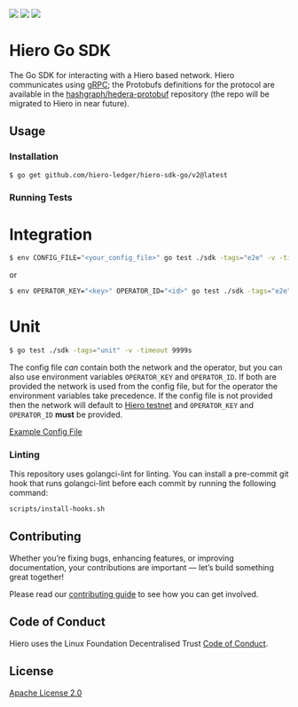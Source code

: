 ![](https://img.shields.io/github/v/tag/hiero-ledger/hiero-sdk-go)
![](https://img.shields.io/github/go-mod/go-version/hiero-ledger/hiero-sdk-go)
[![](https://godoc.org/github.com/hiero-ledger/hiero-sdk-go/v2?status.svg)](http://godoc.org/github.com/hiero-project/hiero-sdk-go/v2)

# Hiero Go SDK

The Go SDK for interacting with a Hiero based network.
Hiero communicates using [gRPC](https://grpc.io);
the Protobufs definitions for the protocol are available in the [hashgraph/hedera-protobuf](https://github.com/hashgraph/hedera-protobuf) repository (the repo will be migrated to Hiero in near future).

## Usage

### Installation

```sh
$ go get github.com/hiero-ledger/hiero-sdk-go/v2@latest
```

### Running Tests

# Integration
```bash
$ env CONFIG_FILE="<your_config_file>" go test ./sdk -tags="e2e" -v -timeout 9999s
```

or

```bash
$ env OPERATOR_KEY="<key>" OPERATOR_ID="<id>" go test ./sdk -tags="e2e" -timeout 9999s
```

# Unit 
```bash
$ go test ./sdk -tags="unit" -v -timeout 9999s
```

The config file _can_ contain both the network and the operator, but you can also
use environment variables `OPERATOR_KEY` and `OPERATOR_ID`. If both are provided
the network is used from the config file, but for the operator the environment variables
take precedence. If the config file is not provided then the network will default to [Hiero testnet](https://docs.hedera.com/hedera/getting-started/introduction)
and `OPERATOR_KEY` and `OPERATOR_ID` **must** be provided.

[Example Config File](./client-config-with-operator.json)

### Linting

This repository uses golangci-lint for linting. You can install a pre-commit git hook that runs golangci-lint before each commit by running the following command:

```sh
scripts/install-hooks.sh
```

## Contributing

Whether you’re fixing bugs, enhancing features, or improving documentation, your contributions are important — let’s build something great together!

Please read our [contributing guide](https://github.com/hiero-ledger/.github/blob/main/CONTRIBUTING.md) to see how you can get involved.

## Code of Conduct

Hiero uses the Linux Foundation Decentralised Trust [Code of Conduct](https://www.lfdecentralizedtrust.org/code-of-conduct).

## License

[Apache License 2.0](LICENSE)
